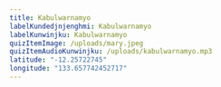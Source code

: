 ```yaml
---
title: Kabulwarnamyo
labelKundedjnjenghmi: Kabulwarnamyo
labelKunwinjku: Kabulwarnamyo
quizItemImage: /uploads/mary.jpeg
quizItemAudioKunwinjku: /uploads/kabulwarnamyo.mp3
latitude: "-12.25722745"
longitude: "133.657742452717"
---
```

